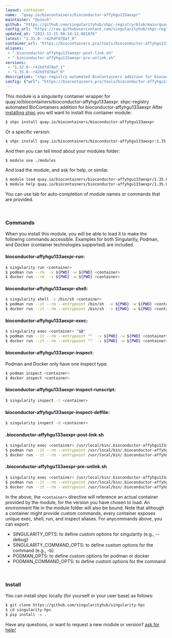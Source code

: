 ```yaml
---
layout: container
name:  "quay.io/biocontainers/bioconductor-affyhgu133aexpr"
maintainer: "@vsoch"
github: "https://github.com/singularityhub/shpc-registry/blob/main/quay.io/biocontainers/bioconductor-affyhgu133aexpr/container.yaml"
config_url: "https://raw.githubusercontent.com/singularityhub/shpc-registry/main/quay.io/biocontainers/bioconductor-affyhgu133aexpr/container.yaml"
updated_at: "2022-11-15 00:14:12.081076"
latest: "1.35.0--r42hdfd78af_0"
container_url: "https://biocontainers.pro/tools/bioconductor-affyhgu133aexpr"
aliases:
 - ".bioconductor-affyhgu133aexpr-post-link.sh"
 - ".bioconductor-affyhgu133aexpr-pre-unlink.sh"
versions:
 - "1.32.0--r41hdfd78af_1"
 - "1.35.0--r42hdfd78af_0"
description: "shpc-registry automated BioContainers addition for bioconductor-affyhgu133aexpr"
config: {"url": "https://biocontainers.pro/tools/bioconductor-affyhgu133aexpr", "maintainer": "@vsoch", "description": "shpc-registry automated BioContainers addition for bioconductor-affyhgu133aexpr", "latest": {"1.35.0--r42hdfd78af_0": "sha256:3558661c351b432fb141005bae5647b1b1eccb766529a969cf6c0fd2778ffb43"}, "tags": {"1.32.0--r41hdfd78af_1": "sha256:2741bb47953188437a76bc4a6fb30e5dbc8851b8e83722bb0f50e92d3be471de", "1.35.0--r42hdfd78af_0": "sha256:3558661c351b432fb141005bae5647b1b1eccb766529a969cf6c0fd2778ffb43"}, "docker": "quay.io/biocontainers/bioconductor-affyhgu133aexpr", "aliases": {".bioconductor-affyhgu133aexpr-post-link.sh": "/usr/local/bin/.bioconductor-affyhgu133aexpr-post-link.sh", ".bioconductor-affyhgu133aexpr-pre-unlink.sh": "/usr/local/bin/.bioconductor-affyhgu133aexpr-pre-unlink.sh"}}
---
```


This module is a singularity container wrapper for quay.io/biocontainers/bioconductor-affyhgu133aexpr.
shpc-registry automated BioContainers addition for bioconductor-affyhgu133aexpr
After [installing shpc](#install) you will want to install this container module:


```bash
$ shpc install quay.io/biocontainers/bioconductor-affyhgu133aexpr
```

Or a specific version:

```bash
$ shpc install quay.io/biocontainers/bioconductor-affyhgu133aexpr:1.35.0--r42hdfd78af_0
```

And then you can tell lmod about your modules folder:

```bash
$ module use ./modules
```

And load the module, and ask for help, or similar.

```bash
$ module load quay.io/biocontainers/bioconductor-affyhgu133aexpr/1.35.0--r42hdfd78af_0
$ module help quay.io/biocontainers/bioconductor-affyhgu133aexpr/1.35.0--r42hdfd78af_0
```

You can use tab for auto-completion of module names or commands that are provided.

<br>

### Commands

When you install this module, you will be able to load it to make the following commands accessible.
Examples for both Singularity, Podman, and Docker (container technologies supported) are included.

#### bioconductor-affyhgu133aexpr-run:

```bash
$ singularity run <container>
$ podman run --rm  -v ${PWD} -w ${PWD} <container>
$ docker run --rm  -v ${PWD} -w ${PWD} <container>
```

#### bioconductor-affyhgu133aexpr-shell:

```bash
$ singularity shell -s /bin/sh <container>
$ podman run --it --rm --entrypoint /bin/sh  -v ${PWD} -w ${PWD} <container>
$ docker run --it --rm --entrypoint /bin/sh  -v ${PWD} -w ${PWD} <container>
```

#### bioconductor-affyhgu133aexpr-exec:

```bash
$ singularity exec <container> "$@"
$ podman run --it --rm --entrypoint ""  -v ${PWD} -w ${PWD} <container> "$@"
$ docker run --it --rm --entrypoint ""  -v ${PWD} -w ${PWD} <container> "$@"
```

#### bioconductor-affyhgu133aexpr-inspect:

Podman and Docker only have one inspect type.

```bash
$ podman inspect <container>
$ docker inspect <container>
```

#### bioconductor-affyhgu133aexpr-inspect-runscript:

```bash
$ singularity inspect -r <container>
```

#### bioconductor-affyhgu133aexpr-inspect-deffile:

```bash
$ singularity inspect -d <container>
```


#### .bioconductor-affyhgu133aexpr-post-link.sh

```bash
$ singularity exec <container> /usr/local/bin/.bioconductor-affyhgu133aexpr-post-link.sh
$ podman run --it --rm --entrypoint /usr/local/bin/.bioconductor-affyhgu133aexpr-post-link.sh   -v ${PWD} -w ${PWD} <container> -c " $@"
$ docker run --it --rm --entrypoint /usr/local/bin/.bioconductor-affyhgu133aexpr-post-link.sh   -v ${PWD} -w ${PWD} <container> -c " $@"
```


#### .bioconductor-affyhgu133aexpr-pre-unlink.sh

```bash
$ singularity exec <container> /usr/local/bin/.bioconductor-affyhgu133aexpr-pre-unlink.sh
$ podman run --it --rm --entrypoint /usr/local/bin/.bioconductor-affyhgu133aexpr-pre-unlink.sh   -v ${PWD} -w ${PWD} <container> -c " $@"
$ docker run --it --rm --entrypoint /usr/local/bin/.bioconductor-affyhgu133aexpr-pre-unlink.sh   -v ${PWD} -w ${PWD} <container> -c " $@"
```



In the above, the `<container>` directive will reference an actual container provided
by the module, for the version you have chosen to load. An environment file in the
module folder will also be bound. Note that although a container
might provide custom commands, every container exposes unique exec, shell, run, and
inspect aliases. For anycommands above, you can export:

 - SINGULARITY_OPTS: to define custom options for singularity (e.g., --debug)
 - SINGULARITY_COMMAND_OPTS: to define custom options for the command (e.g., -b)
 - PODMAN_OPTS: to define custom options for podman or docker
 - PODMAN_COMMAND_OPTS: to define custom options for the command

<br>

### Install

You can install shpc locally (for yourself or your user base) as follows:

```bash
$ git clone https://github.com/singularityhub/singularity-hpc
$ cd singularity-hpc
$ pip install -e .
```

Have any questions, or want to request a new module or version? [ask for help!](https://github.com/singularityhub/singularity-hpc/issues)
